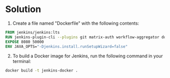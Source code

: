 # Solution

1. Create a file named "Dockerfile" with the following contents:

```Dockerfile
FROM jenkins/jenkins:lts
RUN jenkins-plugin-cli --plugins git matrix-auth workflow-aggregator docker-plugin
EXPOSE 8080 50000
ENV JAVA_OPTS="-Djenkins.install.runSetupWizard=false"
```

2. To build a Docker image for Jenkins, run the following command in your terminal:

```bash
docker build -t jenkins-docker .
```
